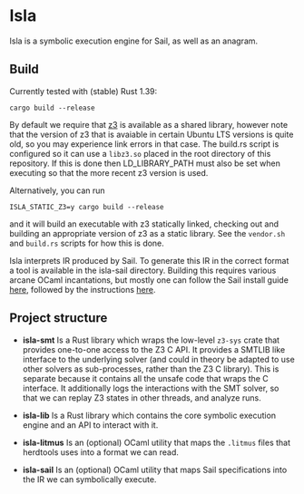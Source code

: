 # Isla

Isla is a symbolic execution engine for Sail, as well as an anagram.

## Build

Currently tested with (stable) Rust 1.39:
```
cargo build --release
```

By default we require that [z3](https://github.com/Z3Prover/z3) is available as a shared library,
however note that the version of z3 that is avaiable in certain Ubuntu LTS versions is quite old, so
you may experience link errors in that case. The build.rs script is configured so it can use a
`libz3.so` placed in the root directory of this repository. If this is done then LD_LIBRARY_PATH
must also be set when executing so that the more recent z3 version is used.

Alternatively, you can run
```
ISLA_STATIC_Z3=y cargo build --release
```
and it will build an executable with z3 statically linked, checking out and building an appropriate
version of z3 as a static library. See the `vendor.sh` and `build.rs` scripts for how this is done.

Isla interprets IR produced by Sail. To generate this IR in the correct format a tool is available
in the isla-sail directory. Building this requires various arcane OCaml incantations, but mostly one
can follow the Sail install guide
[here](https://github.com/rems-project/sail/blob/sail2/INSTALL.md), followed by the instructions
[here](isla-sail/README.md).

## Project structure

* __isla-smt__ Is a Rust library which wraps the low-level `z3-sys` crate that provides one-to-one
  access to the Z3 C API. It provides a SMTLIB like interface to the underlying solver (and could in
  theory be adapted to use other solvers as sub-processes, rather than the Z3 C library). This is
  separate because it contains all the unsafe code that wraps the C interface. It additionally logs
  the interactions with the SMT solver, so that we can replay Z3 states in other threads, and
  analyze runs.

* __isla-lib__ Is a Rust library which contains the core symbolic execution engine and an API to
  interact with it.

* __isla-litmus__ Is an (optional) OCaml utility that maps the `.litmus` files that herdtools uses
  into a format we can read.

* __isla-sail__ Is an (optional) OCaml utility that maps Sail specifications into the IR we can
  symbolically execute.
